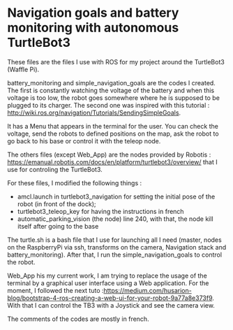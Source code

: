 # Navigation goals and battery monitoring with autonomous TurtleBot3

These files are the files I use with ROS for my project around the TurtleBot3 (Waffle Pi).

battery_monitoring and simple_navigation_goals are the codes I created.
The first is constantly watching the voltage of the battery and when this voltage is too low, the robot goes somewhere where he is supposed to be plugged to its charger. The second one was inspired with this tutorial : http://wiki.ros.org/navigation/Tutorials/SendingSimpleGoals.

It has a Menu that appears in the terminal for the user. You can check the voltage, send the robots to defined positions on the map, ask the robot to go back to his base or control it with the teleop node.

The others files (except Web_App) are the nodes provided by Robotis : https://emanual.robotis.com/docs/en/platform/turtlebot3/overview/ that I use for controling the TurtleBot3.

For these files, I modified the following things :
  - amcl.launch in turtlebot3_navigation for setting the initial pose of the robot (in front of the dock);
  - turtlebot3_teleop_key for having the instructions in french
  - automatic_parking_vision (the node) line 240, with that, the node kill itself after going to the base

The turtle.sh is a bash file that I use for launching all I need (master, nodes on the RaspberryPi via ssh, transforms on the camera, Navigation stack and battery_monitoring). After that, I run the simple_navigation_goals to control the robot.

Web_App his my current work, I am trying to replace the usage of the terminal by a graphical user interface using a Web application.
For the moment, I followed the next tuto :https://medium.com/husarion-blog/bootstrap-4-ros-creating-a-web-ui-for-your-robot-9a77a8e373f9. With that I can control the TB3 with a Joystick and see the camera view.

The comments of the codes are mostly in french.

